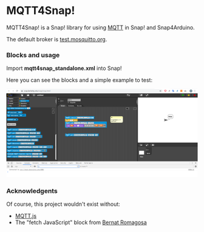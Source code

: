 # MQTT4Snap!

MQTT4Snap! is a Snap! library for using [MQTT](https://en.wikipedia.org/wiki/MQTT) in Snap! and Snap4Arduino.

The default broker is  [test.mosquitto.org](https://test.mosquitto.org).

### Blocks and usage

Import  **mqtt4snap_standalone.xml** into Snap!

Here you can see the blocks and a simple example to test:

![Minimal example](mqtt4snap.png)
 
 
### Acknowledgents

Of course, this project wouldn't exist without:

- [MQTT.js](https://github.com/mqttjs/MQTT.js)
- The "fetch JavaScript" block from [Bernat Romagosa](https://github.com/bromagosa)

